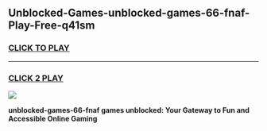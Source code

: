 
## Unblocked-Games-unblocked-games-66-fnaf-Play-Free-q41sm
<h3>
<a href="https://premium76.site?title=unblocked-games-66-fnaf&ref=19M">CLICK TO PLAY</a></h3>
<hr>

<h3>
<a href="https://premium76.site?title=unblocked-games-66-fnaf&ref=19M">CLICK 2 PLAY</a>
  
</h3>

<a href="https://premium76.site?title=unblocked-games-66-fnaf&ref=19M"><img src="https://clearcache.store/games.png"></a>


**unblocked-games-66-fnaf games unblocked: Your Gateway to Fun and Accessible Online Gaming**
